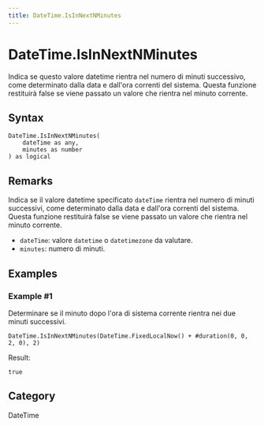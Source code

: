 ```yaml
---
title: DateTime.IsInNextNMinutes
---
```


# DateTime.IsInNextNMinutes


Indica se questo valore datetime rientra nel numero di minuti successivo, come determinato dalla data e dall&#39;ora correnti del sistema. Questa funzione restituirà false se viene passato un valore che rientra nel minuto corrente.


## Syntax

```powerquery
DateTime.IsInNextNMinutes(
    dateTime as any,
    minutes as number
) as logical
```


## Remarks

Indica se il valore datetime specificato <code>dateTime</code> rientra nel numero di minuti successivi, come determinato dalla data e dall'ora correnti del sistema. Questa funzione restituirà false se viene passato un valore che rientra nel minuto corrente.      <ul>      <li><code>dateTime</code>: valore <code>datetime</code> o <code>datetimezone</code> da valutare.</li>      <li><code>minutes</code>: numero di minuti.</li>      </ul>


## Examples

### Example #1 
Determinare se il minuto dopo l&#39;ora di sistema corrente rientra nei due minuti successivi.
```powerquery
DateTime.IsInNextNMinutes(DateTime.FixedLocalNow() + #duration(0, 0, 2, 0), 2)
```

Result: 
```powerquery
true
```




## Category
DateTime
